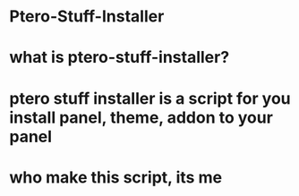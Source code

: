 # Ptero-Stuff-Installer

# what is ptero-stuff-installer?
# ptero stuff installer is a script for you install panel, theme, addon to your panel

# who make this script, its me
